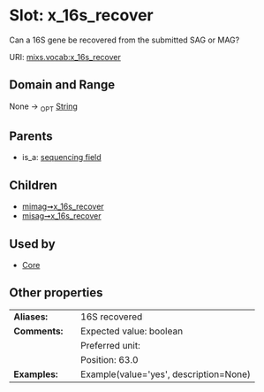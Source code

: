 
# Slot: x_16s_recover


Can a 16S gene be recovered from the submitted SAG or MAG?

URI: [mixs.vocab:x_16s_recover](https://w3id.org/mixs/vocab/x_16s_recover)


## Domain and Range

None ->  <sub>OPT</sub> [String](types/String.md)

## Parents

 *  is_a: [sequencing field](sequencing_field.md)

## Children

 *  [mimag➞x_16s_recover](mimag_x_16s_recover.md)
 *  [misag➞x_16s_recover](misag_x_16s_recover.md)

## Used by

 * [Core](Core.md)

## Other properties

|  |  |  |
| --- | --- | --- |
| **Aliases:** | | 16S recovered |
| **Comments:** | | Expected value: boolean |
|  | | Preferred unit:  |
|  | | Position: 63.0 |
| **Examples:** | | Example(value='yes', description=None) |

